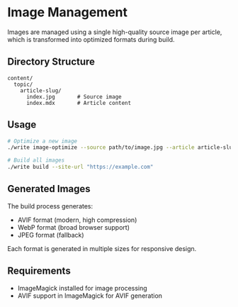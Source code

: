 # Image Management

Images are managed using a single high-quality source image per article, which is transformed into optimized formats during build.

## Directory Structure

```
content/
  topic/
    article-slug/
      index.jpg       # Source image
      index.mdx       # Article content
```

## Usage

```bash
# Optimize a new image
./write image-optimize --source path/to/image.jpg --article article-slug

# Build all images
./write build --site-url "https://example.com"
```

## Generated Images

The build process generates:

- AVIF format (modern, high compression)
- WebP format (broad browser support)
- JPEG format (fallback)

Each format is generated in multiple sizes for responsive design.

## Requirements

- ImageMagick installed for image processing
- AVIF support in ImageMagick for AVIF generation
